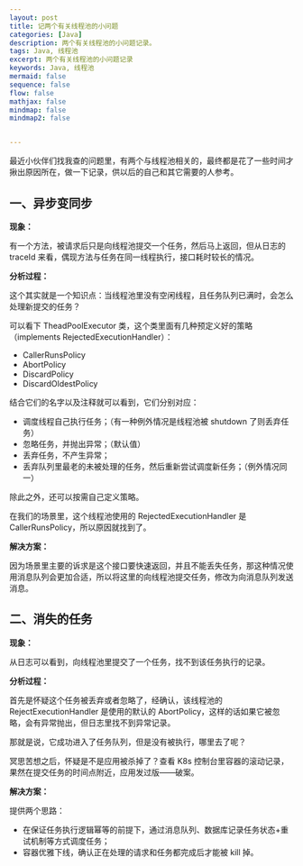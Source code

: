 ```yaml
---
layout: post
title: 记两个有关线程池的小问题
categories: [Java]
description: 两个有关线程池的小问题记录。
tags: Java, 线程池
excerpt: 两个有关线程池的小问题记录
keywords: Java, 线程池
mermaid: false
sequence: false
flow: false
mathjax: false
mindmap: false
mindmap2: false


---
```


最近小伙伴们找我查的问题里，有两个与线程池相关的，最终都是花了一些时间才揪出原因所在，做一下记录，供以后的自己和其它需要的人参考。

## 一、异步变同步

**现象：**

有一个方法，被请求后只是向线程池提交一个任务，然后马上返回，但从日志的 traceId 来看，偶现方法与任务在同一线程执行，接口耗时较长的情况。

**分析过程：**

这个其实就是一个知识点：当线程池里没有空闲线程，且任务队列已满时，会怎么处理新提交的任务？

可以看下 TheadPoolExecutor 类，这个类里面有几种预定义好的策略（implements RejectedExecutionHandler）：

- CallerRunsPolicy
- AbortPolicy
- DiscardPolicy
- DiscardOldestPolicy

结合它们的名字以及注释就可以看到，它们分别对应：

- 调度线程自己执行任务；（有一种例外情况是线程池被 shutdown 了则丢弃任务）
- 忽略任务，并抛出异常；（默认值）
- 丢弃任务，不产生异常；
- 丢弃队列里最老的未被处理的任务，然后重新尝试调度新任务；（例外情况同一）

除此之外，还可以按需自己定义策略。

在我们的场景里，这个线程池使用的 RejectedExecutionHandler 是 CallerRunsPolicy，所以原因就找到了。

**解决方案：**

因为场景里主要的诉求是这个接口要快速返回，并且不能丢失任务，那这种情况使用消息队列会更加合适，所以将这里的向线程池提交任务，修改为向消息队列发送消息。

## 二、消失的任务

**现象：**

从日志可以看到，向线程池里提交了一个任务，找不到该任务执行的记录。

**分析过程：**

首先是怀疑这个任务被丢弃或者忽略了，经确认，该线程池的 RejectExecutionHandler 是使用的默认的 AbortPolicy，这样的话如果它被忽略，会有异常抛出，但日志里找不到异常记录。

那就是说，它成功进入了任务队列，但是没有被执行，哪里去了呢？

冥思苦想之后，怀疑是不是应用被杀掉了？查看 K8s 控制台里容器的滚动记录，果然在提交任务的时间点附近，应用发过版——破案。

**解决方案：**

提供两个思路：

- 在保证任务执行逻辑幂等的前提下，通过消息队列、数据库记录任务状态+重试机制等方式调度任务；
- 容器优雅下线，确认正在处理的请求和任务都完成后才能被 kill 掉。
